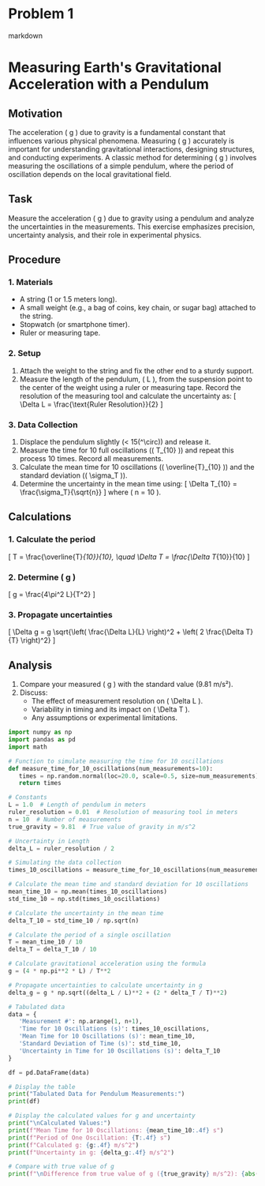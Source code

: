 # Problem 1
markdown
# Measuring Earth's Gravitational Acceleration with a Pendulum

## Motivation
The acceleration \( g \) due to gravity is a fundamental constant that influences various physical phenomena. Measuring \( g \) accurately is important for understanding gravitational interactions, designing structures, and conducting experiments. A classic method for determining \( g \) involves measuring the oscillations of a simple pendulum, where the period of oscillation depends on the local gravitational field.

## Task
Measure the acceleration \( g \) due to gravity using a pendulum and analyze the uncertainties in the measurements. This exercise emphasizes precision, uncertainty analysis, and their role in experimental physics.

## Procedure

### 1. Materials
- A string (1 or 1.5 meters long).
- A small weight (e.g., a bag of coins, key chain, or sugar bag) attached to the string.
- Stopwatch (or smartphone timer).
- Ruler or measuring tape.

### 2. Setup
1. Attach the weight to the string and fix the other end to a sturdy support.
2. Measure the length of the pendulum, \( L \), from the suspension point to the center of the weight using a ruler or measuring tape. Record the resolution of the measuring tool and calculate the uncertainty as:
   \[
   \Delta L = \frac{\text{Ruler Resolution}}{2}
   \]

### 3. Data Collection
1. Displace the pendulum slightly (< 15\(^\circ\)) and release it.
2. Measure the time for 10 full oscillations (\( T_{10} \)) and repeat this process 10 times. Record all measurements.
3. Calculate the mean time for 10 oscillations (\( \overline{T}_{10} \)) and the standard deviation (\( \sigma_T \)).
4. Determine the uncertainty in the mean time using:
   \[
   \Delta T_{10} = \frac{\sigma_T}{\sqrt{n}}
   \]
   where \( n = 10 \).

## Calculations

### 1. Calculate the period
\[
T = \frac{\overline{T}_{10}}{10}, \quad \Delta T = \frac{\Delta T_{10}}{10}
\]

### 2. Determine \( g \)
\[
g = \frac{4\pi^2 L}{T^2}
\]

### 3. Propagate uncertainties
\[
\Delta g = g \sqrt{\left( \frac{\Delta L}{L} \right)^2 + \left( 2 \frac{\Delta T}{T} \right)^2}
\]

## Analysis

1. Compare your measured \( g \) with the standard value (9.81 m/s²).
2. Discuss:
   - The effect of measurement resolution on \( \Delta L \).
   - Variability in timing and its impact on \( \Delta T \).
   - Any assumptions or experimental limitations.
 
 ```python
import numpy as np
import pandas as pd
import math

# Function to simulate measuring the time for 10 oscillations
def measure_time_for_10_oscillations(num_measurements=10):
    times = np.random.normal(loc=20.0, scale=0.5, size=num_measurements)  # Simulate 10 measurements with mean and std deviation
    return times

# Constants
L = 1.0  # Length of pendulum in meters
ruler_resolution = 0.01  # Resolution of measuring tool in meters
n = 10  # Number of measurements
true_gravity = 9.81  # True value of gravity in m/s^2

# Uncertainty in Length
delta_L = ruler_resolution / 2

# Simulating the data collection
times_10_oscillations = measure_time_for_10_oscillations(num_measurements=n)

# Calculate the mean time and standard deviation for 10 oscillations
mean_time_10 = np.mean(times_10_oscillations)
std_time_10 = np.std(times_10_oscillations)

# Calculate the uncertainty in the mean time
delta_T_10 = std_time_10 / np.sqrt(n)

# Calculate the period of a single oscillation
T = mean_time_10 / 10
delta_T = delta_T_10 / 10

# Calculate gravitational acceleration using the formula
g = (4 * np.pi**2 * L) / T**2

# Propagate uncertainties to calculate uncertainty in g
delta_g = g * np.sqrt((delta_L / L)**2 + (2 * delta_T / T)**2)

# Tabulated data
data = {
    'Measurement #': np.arange(1, n+1),
    'Time for 10 Oscillations (s)': times_10_oscillations,
    'Mean Time for 10 Oscillations (s)': mean_time_10,
    'Standard Deviation of Time (s)': std_time_10,
    'Uncertainty in Time for 10 Oscillations (s)': delta_T_10
}

df = pd.DataFrame(data)

# Display the table
print("Tabulated Data for Pendulum Measurements:")
print(df)

# Display the calculated values for g and uncertainty
print("\nCalculated Values:")
print(f"Mean Time for 10 Oscillations: {mean_time_10:.4f} s")
print(f"Period of One Oscillation: {T:.4f} s")
print(f"Calculated g: {g:.4f} m/s^2")
print(f"Uncertainty in g: {delta_g:.4f} m/s^2")

# Compare with true value of g
print(f"\nDifference from true value of g ({true_gravity} m/s^2): {abs(g - true_gravity):.4f} m/s^2")

